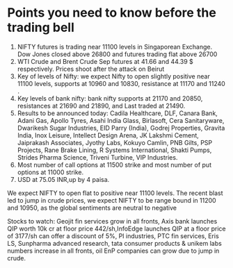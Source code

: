 # Points you need to know before the trading bell
1. NIFTY futures is trading near 11100 levels in Singaporean Exchange. Dow Jones closed above 26800 and futures trading flat above 26700
2. WTI Crude and Brent Crude Sep futures at 41.66 and 44.39 $ respectively. Prices shoot after the attack on Beirut
3. Key of levels of Nifty: we expect Nifty to open slightly positive near 11100 levels, supports at 10960 and 10830, resistance at 11170 and 11240  .
4. Key levels of bank nifty: bank nifty supports at 21170 and 20850, resistances at 21690 and 21890, and Last traded at 21490.
5. Results to be announced today: Cadila Healthcare, DLF, Canara Bank, Adani Gas, Apollo Tyres, Asahi India Glass, Birlasoft, Cera Sanitaryware, Dwarikesh Sugar Industries, EID Parry (India), Godrej Properties, Gravita India, Inox Leisure, Intellect Design Arena, JK Lakshmi Cement, Jaiprakash Associates, Jyothy Labs, Kokuyo Camlin, PNB Gilts, PSP Projects, Rane Brake Lining, R Systems International, Shakti Pumps, Strides Pharma Science, Triveni Turbine, VIP Industries.
6. Most number of call options at 11500 strike and most number of put options at 11000 strike.
7. USD at 75.05 INR,up by 4 paisa.

We expect NIFTY to open flat to positive near 11100 levels. The recent blast led to jump in crude prices, we expect NIFTY to be range bound in 11200 and 10950, as the global sentiments are neutral to negative 

Stocks to watch:  Geojit fin services grow in all fronts, Axis bank launches QIP worth 10k cr at floor price 442/sh,InfoEdge launches QIP at a floor price of 3177/sh can offer a discount of 5%, PI industries, PTC fin services, Eris LS, Sunpharma advanced research, tata consumer products & unikem labs numbers increase in all fronts, oil EnP companies can grow due to jump in crude.
